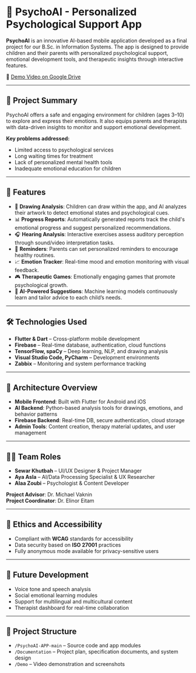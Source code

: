 # 🧠 PsychoAI - Personalized Psychological Support App

**PsychoAI** is an innovative AI-based mobile application developed as a final project for our B.Sc. in Information Systems. The app is designed to provide children and their parents with personalized psychological support, emotional development tools, and therapeutic insights through interactive features.

🎥 [Demo Video on Google Drive](https://drive.google.com/file/d/16D-qHjQoLabXj_V4NGg7t0lggCPrRrDx/view?usp=drive_link)

---

## 🌟 Project Summary

PsychoAI offers a safe and engaging environment for children (ages 3–10) to explore and express their emotions. It also equips parents and therapists with data-driven insights to monitor and support emotional development.

**Key problems addressed:**
- Limited access to psychological services
- Long waiting times for treatment
- Lack of personalized mental health tools
- Inadequate emotional education for children

---

## 📱 Features

- 🎨 **Drawing Analysis**: Children can draw within the app, and AI analyzes their artwork to detect emotional states and psychological cues.
- 📊 **Progress Reports**: Automatically generated reports track the child's emotional progress and suggest personalized recommendations.
- 🎧 **Hearing Analysis**: Interactive exercises assess auditory perception through sound/video interpretation tasks.
- 🔁 **Reminders**: Parents can set personalized reminders to encourage healthy routines.
- 📈 **Emotion Tracker**: Real-time mood and emotion monitoring with visual feedback.
- 🎮 **Therapeutic Games**: Emotionally engaging games that promote psychological growth.
- 🧠 **AI-Powered Suggestions**: Machine learning models continuously learn and tailor advice to each child’s needs.

---

## 🛠 Technologies Used

- **Flutter & Dart** – Cross-platform mobile development
- **Firebase** – Real-time database, authentication, cloud functions
- **TensorFlow, spaCy** – Deep learning, NLP, and drawing analysis
- **Visual Studio Code, PyCharm** – Development environments
- **Zabbix** – Monitoring and system performance tracking

---

## 🧩 Architecture Overview

- **Mobile Frontend**: Built with Flutter for Android and iOS
- **AI Backend**: Python-based analysis tools for drawings, emotions, and behavior patterns
- **Firebase Backend**: Real-time DB, secure authentication, cloud storage
- **Admin Tools**: Content creation, therapy material updates, and user management

---

## 👩‍💻 Team Roles

- **Sewar Khutbah** – UI/UX Designer & Project Manager  
- **Aya Asla** – AI/Data Processing Specialist & UX Researcher  
- **Alaa Zoubi** – Psychologist & Content Developer  

**Project Advisor**: Dr. Michael Vaknin  
**Project Coordinator**: Dr. Elinor Eitam

---

## 🔐 Ethics and Accessibility

- Compliant with **WCAG** standards for accessibility  
- Data security based on **ISO 27001** practices  
- Fully anonymous mode available for privacy-sensitive users

---

## 🚀 Future Development

- Voice tone and speech analysis  
- Social emotional learning modules  
- Support for multilingual and multicultural content  
- Therapist dashboard for real-time collaboration

---

## 📂 Project Structure

- `/PsychoAI-APP-main` – Source code and app modules  
- `/Documentation` – Project plan, specification documents, and system design  
- `/Demo` – Video demonstration and screenshots  



 
